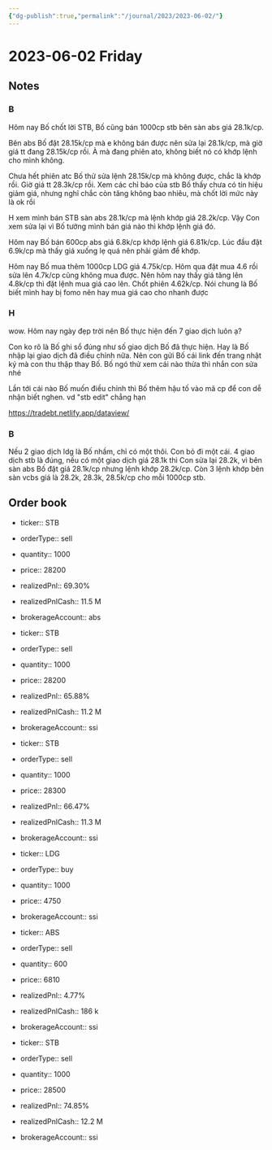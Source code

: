 ```yaml
---
{"dg-publish":true,"permalink":"/journal/2023/2023-06-02/"}
---
```


# 2023-06-02 Friday

## Notes

### B

Hôm nay Bố chốt lời STB, Bố cũng bán 1000cp stb bên sàn abs giá 28.1k/cp.

Bên abs Bố đặt 28.15k/cp mà e không bán được nên sửa lại 28.1k/cp, mà giờ giá tt đang 28.15k/cp rồi. À mà đang phiên ato, không biết nó có khớp lệnh cho mình không.

Chưa hết phiên atc Bố thử sửa lệnh 28.15k/cp mà không được, chắc là khớp rồi. Giờ giá tt 28.3k/cp rồi.
Xem các chỉ báo của stb Bố thấy chưa có tín hiệu giảm giá, nhưng nghĩ chắc còn tăng không bao nhiêu, mà chốt lời mức này là ok rồi

H xem mình bán STB sàn abs 28.1k/cp mà lệnh khớp giá 28.2k/cp. Vậy Con xem sửa lại vì Bố tưởng mình bán giá nào thì khớp lệnh giá đó.

Hôm nay Bố bán 600cp abs giá 6.8k/cp khớp lệnh giá 6.81k/cp. Lúc đầu đặt 6.9k/cp mà thấy giá xuống lẹ quá nên phải giảm để khớp.

Hôm nay Bố mua thêm 1000cp LDG giá 4.75k/cp. Hôm qua đặt mua 4.6 rồi sửa lên 4.7k/cp cũng không mua được. Nên hôm nay thấy giá tăng lên 4.8k/cp thì đặt lệnh mua giá cao lên. Chốt phiên 4.62k/cp.
Nói chung là Bố biết mình hay bị fomo nên hay mua giá cao cho nhanh được

### H

wow. Hôm nay ngày đẹp trời nên Bố thực hiện đến 7 giao dịch luôn ạ?

Con ko rõ là Bố ghi sổ đúng như số giao dịch Bố đã thực hiện. Hay là Bố nhập lại giao dịch đã điều chỉnh nữa. Nên con gửi Bố cái link đến trang nhật ký mà con thu thập thay Bố. Bố ngó thử xem cái nào thừa thì nhắn con sửa nhé

Lần tới cái nào Bố muốn điều chỉnh thì Bố thêm hậu tố vào mã cp để con dễ nhận biết nghen. vd "stb edit" chẳng hạn

<https://tradebt.netlify.app/dataview/>

### B

Nếu 2 giao dịch ldg là Bố nhầm, chỉ có một thôi. Con bỏ đi một cái.
4 giao dịch stb là đúng, nếu có một giao dịch giá 28.1k thì Con sửa lại 28.2k, vì bên sàn abs Bố đặt giá 28.1k/cp nhưng lệnh khớp 28.2k/cp. Còn 3 lệnh khớp bên sàn vcbs giá là 28.2k, 28.3k, 28.5k/cp cho mỗi 1000cp stb.



## Order book

- ticker:: STB
- orderType:: sell
- quantity:: 1000
- price:: 28200
- realizedPnl:: 69.30%
- realizedPnlCash:: 11.5 M
- brokerageAccount:: abs

- ticker:: STB
- orderType:: sell
- quantity:: 1000
- price:: 28200
- realizedPnl::  65.88%
- realizedPnlCash:: 11.2 M
- brokerageAccount:: ssi

- ticker:: STB
- orderType:: sell
- quantity:: 1000
- price:: 28300
- realizedPnl:: 66.47%
- realizedPnlCash:: 11.3 M
- brokerageAccount:: ssi

- ticker:: LDG
- orderType:: buy
- quantity:: 1000
- price:: 4750
- brokerageAccount:: ssi

- ticker:: ABS
- orderType:: sell
- quantity:: 600
- price:: 6810
- realizedPnl:: 4.77%
- realizedPnlCash:: 186 k
- brokerageAccount:: ssi

- ticker:: STB
- orderType:: sell
- quantity:: 1000
- price:: 28500
- realizedPnl:: 74.85%
- realizedPnlCash:: 12.2 M
- brokerageAccount:: ssi
